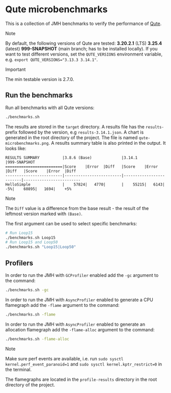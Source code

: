 # Qute microbenchmarks

This is a collection of JMH benchmarks to verify the performance of [Qute](https://quarkus.io/guides/qute-reference).

> [!NOTE] 
> By default, the following versions of Qute are tested: **3.20.2.1** (LTS) **3.25.4** (latest) **999-SNAPSHOT** (main branch; has to be installed locally). If you want to test different versions, set the `QUTE_VERSIONS` environment variable, e.g. `export QUTE_VERSIONS="3.13.3 3.14.1"`.

> [!IMPORTANT]  
> The min testable version is 2.7.0.

## Run the benchmarks

Run all benchmarks with all Qute versions:

```bash
./benchmarks.sh
```

The results are stored in the `target` directory.
A results file has the `results-` prefix followed by the version, e.g `results-3.14.1.json`.
A chart is generated in the root directory of the project. 
The file is named `qute-microbenchmarks.png`.
A results summary table is also printed in the output.
It looks like:

```
RESULTS SUMMARY          |3.8.6 (Base)             |3.14.1                   |999-SNAPSHOT             
=========================|Score    |Error  |Diff   |Score    |Error  |Diff   |Score    |Error  |Diff   
-------------------------|-------------------------|-------------------------|-------------------------
HelloSimple              |    57824|   4770|       |    55215|   6143|    -5%|    60895|   1694|    +5%
```

> [!NOTE]
> The `Diff` value is a difference from the base result - the result of the leftmost version marked with `(Base)`.

The first argument can be used to select specific benchmarks:

```bash
# Run Loop15
./benchmarks.sh Loop15
# Run Loop15 and Loop50
./benchmarks.sh "Loop15|Loop50"
```
## Profilers

In order to run the JMH with `GCProfiler` enabled add the `-gc` argument to the command:

```bash
./benchmarks.sh -gc
```

In order to run the JMH with `AsyncProfiler` enabled to generate a CPU flamegraph add the `-flame` argument to the command:

```bash
./benchmarks.sh -flame
```

In order to run the JMH with `AsyncProfiler` enabled to generate an allocation flamegraph add the `-flame-alloc` argument to the command:

```bash
./benchmarks.sh -flame-alloc
```

> [!NOTE]
> Make sure perf events are available, i.e. run `sudo sysctl kernel.perf_event_paranoid=1` and `sudo sysctl kernel.kptr_restrict=0` in the terminal.

The flamegraphs are located in the `profile-results` directory in the root directory of the project.
